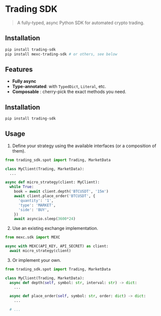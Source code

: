 # Trading SDK

> A fully-typed, async Python SDK for automated crypto trading.

## Installation

```bash
pip install trading-sdk
pip install mexc-trading-sdk # or others, see below
```

## Features

- **Fully async**
- **Type-annotated**: with `TypedDict`, `Literal`, etc.
- **Composable** : cherry-pick the exact methods you need.

## Installation

```bash
pip install trading-sdk
```

## Usage

1. Define your strategy using the available interfaces (or a composition of them).

```python
from trading_sdk.spot import Trading, MarketData

class MyClient(Trading, MarketData):
  ...

async def micro_strategy(client: MyClient):
  while True:
    book = await client.depth('BTCUSDT', '15m')
    await client.place_order('BTCUSDT', {
      'quantity': '1',
      'type': 'MARKET',
      'side': 'BUY',
    })
    await asyncio.sleep(3600*24)
```

2. Use an existing exchange implementation.

```python
from mexc.sdk import MEXC

async with MEXC(API_KEY, API_SECRET) as client:
  await micro_strategy(client)
```

3. Or implement your own.

```python
from trading_sdk.spot import Trading, MarketData

class MyClient(Trading, MarketData):
  async def depth(self, symbol: str, interval: str) -> dict:
    ...

  async def place_order(self, symbol: str, order: dict) -> dict:
    ...

  # ...
```

